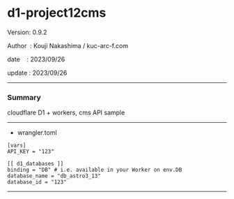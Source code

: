 ﻿# d1-project12cms

 Version: 0.9.2

 Author  : Kouji Nakashima / kuc-arc-f.com

 date    : 2023/09/26

 update  : 2023/09/26

***
### Summary

cloudflare D1 + workers, cms API sample

***
* wrangler.toml
```
[vars]
API_KEY = "123"

[[ d1_databases ]]
binding = "DB" # i.e. available in your Worker on env.DB
database_name = "db_astro3_13"
database_id = "123"
```
***

